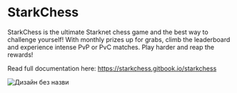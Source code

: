 # StarkChess
StarkChess is the ultimate Starknet chess game and the best way to challenge yourself! With monthly prizes up for grabs, climb the leaderboard and experience intense PvP or PvC matches. Play harder and reap the rewards!

Read full documentation here: https://starkchess.gitbook.io/starkchess

![Дизайн без назви](https://github.com/SashaFeyaa/StarkChess/assets/59697919/3ce7f2c4-eea7-4093-b446-28b6e171ad36)

